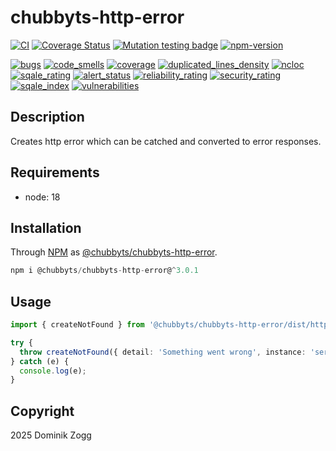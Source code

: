 # chubbyts-http-error

[![CI](https://github.com/chubbyts/chubbyts-http-error/workflows/CI/badge.svg?branch=master)](https://github.com/chubbyts/chubbyts-http-error/actions?query=workflow%3ACI)
[![Coverage Status](https://coveralls.io/repos/github/chubbyts/chubbyts-http-error/badge.svg?branch=master)](https://coveralls.io/github/chubbyts/chubbyts-http-error?branch=master)
[![Mutation testing badge](https://img.shields.io/endpoint?style=flat&url=https%3A%2F%2Fbadge-api.stryker-mutator.io%2Fgithub.com%2Fchubbyts%2Fchubbyts-http-error%2Fmaster)](https://dashboard.stryker-mutator.io/reports/github.com/chubbyts/chubbyts-http-error/master)
[![npm-version](https://img.shields.io/npm/v/@chubbyts/chubbyts-http-error.svg)](https://www.npmjs.com/package/@chubbyts/chubbyts-http-error)

[![bugs](https://sonarcloud.io/api/project_badges/measure?project=chubbyts_chubbyts-http-error&metric=bugs)](https://sonarcloud.io/dashboard?id=chubbyts_chubbyts-http-error)
[![code_smells](https://sonarcloud.io/api/project_badges/measure?project=chubbyts_chubbyts-http-error&metric=code_smells)](https://sonarcloud.io/dashboard?id=chubbyts_chubbyts-http-error)
[![coverage](https://sonarcloud.io/api/project_badges/measure?project=chubbyts_chubbyts-http-error&metric=coverage)](https://sonarcloud.io/dashboard?id=chubbyts_chubbyts-http-error)
[![duplicated_lines_density](https://sonarcloud.io/api/project_badges/measure?project=chubbyts_chubbyts-http-error&metric=duplicated_lines_density)](https://sonarcloud.io/dashboard?id=chubbyts_chubbyts-http-error)
[![ncloc](https://sonarcloud.io/api/project_badges/measure?project=chubbyts_chubbyts-http-error&metric=ncloc)](https://sonarcloud.io/dashboard?id=chubbyts_chubbyts-http-error)
[![sqale_rating](https://sonarcloud.io/api/project_badges/measure?project=chubbyts_chubbyts-http-error&metric=sqale_rating)](https://sonarcloud.io/dashboard?id=chubbyts_chubbyts-http-error)
[![alert_status](https://sonarcloud.io/api/project_badges/measure?project=chubbyts_chubbyts-http-error&metric=alert_status)](https://sonarcloud.io/dashboard?id=chubbyts_chubbyts-http-error)
[![reliability_rating](https://sonarcloud.io/api/project_badges/measure?project=chubbyts_chubbyts-http-error&metric=reliability_rating)](https://sonarcloud.io/dashboard?id=chubbyts_chubbyts-http-error)
[![security_rating](https://sonarcloud.io/api/project_badges/measure?project=chubbyts_chubbyts-http-error&metric=security_rating)](https://sonarcloud.io/dashboard?id=chubbyts_chubbyts-http-error)
[![sqale_index](https://sonarcloud.io/api/project_badges/measure?project=chubbyts_chubbyts-http-error&metric=sqale_index)](https://sonarcloud.io/dashboard?id=chubbyts_chubbyts-http-error)
[![vulnerabilities](https://sonarcloud.io/api/project_badges/measure?project=chubbyts_chubbyts-http-error&metric=vulnerabilities)](https://sonarcloud.io/dashboard?id=chubbyts_chubbyts-http-error)

## Description

Creates http error which can be catched and converted to error responses.

## Requirements

 * node: 18

## Installation

Through [NPM](https://www.npmjs.com) as [@chubbyts/chubbyts-http-error][1].

```ts
npm i @chubbyts/chubbyts-http-error@^3.0.1
```

## Usage

```ts
import { createNotFound } from '@chubbyts/chubbyts-http-error/dist/http-error';

try {
  throw createNotFound({ detail: 'Something went wrong', instance: 'server-1', otherKey: 'otherValue' });
} catch (e) {
  console.log(e);
}
```

## Copyright

2025 Dominik Zogg

[1]: https://www.npmjs.com/package/@chubbyts/chubbyts-http-error
[2]: https://web-frameworks-benchmark.netlify.app/result
[3]: https://www.php-fig.org/psr/psr-15
[4]: https://www.npmjs.com/package/@chubbyts/chubbyts-dic-types
[5]: https://www.npmjs.com/package/@chubbyts/chubbyts-http-types
[6]: https://www.npmjs.com/package/@chubbyts/chubbyts-log-types
